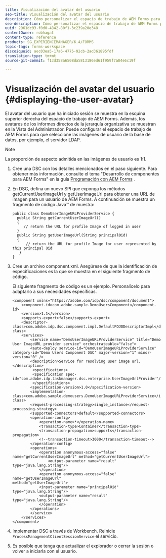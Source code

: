 ```yaml
---
title: Visualización del avatar del usuario
seo-title: Visualización del avatar del usuario
description: Cómo personalizar el espacio de trabajo de AEM Forms para mostrar la imagen de un usuario que ha iniciado sesión.
seo-description: Cómo personalizar el espacio de trabajo de AEM Forms para mostrar la imagen de un usuario que ha iniciado sesión.
uuid: 2961dc93-f0d0-4842-80f1-3c239a20e348
contentOwner: robhagat
content-type: reference
products: SG_EXPERIENCEMANAGER/6.4/FORMS
topic-tags: forms-workspace
discoiquuid: aec03ea5-17a6-4775-92cb-2ad361895fdf
translation-type: tm+mt
source-git-commit: f13d358a6508da5813186ed61f959f7a84e6c19f

---
```



# Visualización del avatar del usuario {#displaying-the-user-avatar}

El avatar del usuario que ha iniciado sesión se muestra en la esquina superior derecha del espacio de trabajo de AEM Forms. Además, los avatares de los informes directos de la jerarquía organizativa se muestran en la Vista del Administrador. Puede configurar el espacio de trabajo de AEM Forms para que seleccione las imágenes de usuario de la base de datos, por ejemplo, el servidor LDAP.

>[!NOTE]
>
>La proporción de aspecto admitida en las imágenes de usuario es 1:1.

1. Cree una DSC con los detalles mencionados en el paso siguiente. Para obtener más información, consulte el tema &quot;Desarrollo de componentes para AEM Forms&quot; en la guía [Programación con AEM Forms](https://www.adobe.com/go/learn_aemforms_programming_63) .
1. En DSC, defina un nuevo SPI que exponga los métodos getCurrentUserImageUrl y getUserImageUrl para obtener una URL de imagen para un usuario de AEM Forms. A continuación se muestra un fragmento de código Java™ de muestra:

   ```as3
   public class DemoUserImageURLProviderService { 
     public String getCurrentUserImageUrl() 
     { 
        // return the URL for profile Image of logged in user 
     } 
     public String getUserImageUrl(String principalOid) 
     { 
         // return the URL for profile Image for user represented by this principal Oid 
      } 
   }
   ```

1. Cree un archivo component.xml. Asegúrese de que la identificación de especificaciones es la que se muestra en el siguiente fragmento de código.

   El siguiente fragmento de código es un ejemplo. Personalícelo para adaptarlo a sus necesidades específicas.

   ```as3
   <component xmlns="https://adobe.com/idp/dsc/component/document"> 
       <component-id>com.adobe.sample.DemoUsersComponent</component-id> 
       <version>1.1</version> 
       <supports-export>false</supports-export> 
       <descriptor-class>com.adobe.idp.dsc.component.impl.DefaultPOJODescriptorImpl</descriptor-class> 
       <services> 
           <service name="DemoUserImageURLProviderService" title="Demo User ImageURL provider service" orchestrateable="false"> 
           <auto-deploy service-id="DemoUserImageURLProviderService" category-id="Demo Users Component DSC" major-version="1" minor-version="0" /> 
           <description>Service for resolving user image url.</description> 
            <specifications> 
            <specification spec-id="com.adobe.idp.taskmanager.dsc.enterprise.UserImageUrlProvider"/> 
            </specifications> 
           <specification-version>1.0</specification-version> 
           <implementation-class>com.adobe.sample.demousers.DemoUserImageURLProviderService</implementation-class> 
           <request-processing-strategy>single_instance</request-processing-strategy> 
           <supported-connectors>default</supported-connectors> 
           <operation-config> 
               <operation-name>*</operation-name> 
               <transaction-type>Container</transaction-type> 
               <transaction-propagation>supports</transaction-propagation> 
               <!--transaction-timeout>3000</transaction-timeout--> 
           </operation-config> 
           <operations> 
               <operation anonymous-access="false" name="getCurrentUserImageUrl" method="getCurrentUserImageUrl"> 
                   <output-parameter name="result" type="java.lang.String"/> 
               </operation> 
               <operation anonymous-access="false" name="getUserImageUrl" 
   method="getUserImageUrl"> 
               <input-parameter name="principalOid" type="java.lang.String"/> 
               <output-parameter name="result" type="java.lang.String"/> 
               </operation> 
           </operations> 
           </service> 
       </services>
   </component>
   ```

1. Implementar DSC a través de Workbench. Reinicie `ProcessManagementClientSessionService` el servicio.
1. Es posible que tenga que actualizar el explorador o cerrar la sesión o volver a iniciarla con el usuario.
